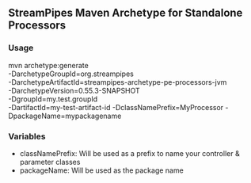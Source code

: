 ## StreamPipes Maven Archetype for Standalone Processors

### Usage

mvn archetype:generate                                  \
			-DarchetypeGroupId=org.streampipes                \
			-DarchetypeArtifactId=streampipes-archetype-pe-processors-jvm          \
			-DarchetypeVersion=0.55.3-SNAPSHOT               \
			-DgroupId=my.test.groupId \
			-DartifactId=my-test-artifact-id
			-DclassNamePrefix=MyProcessor
			-DpackageName=mypackagename
			
### Variables

* classNamePrefix: Will be used as a prefix to name your controller & parameter classes
* packageName: Will be used as the package name

